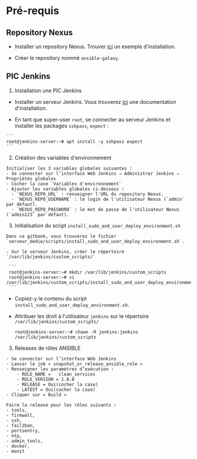 # Pré-requis

## Repository Nexus

  - Installer un repository Nexus. Trouver [ici](https://www.elastic.co/fr/products/elasticsearch) un exemple d'installation.

  - Créer le repository nommé  `ansible-galaxy`.

## PIC Jenkins

  1. Installation une PIC Jenkins

   - Installer un serveur Jenkins. Vous trouverez [ici](https://www.elastic.co/fr/products/elasticsearch) une documentation d'installation.

   - En tant que super-user `root`, se connecter au serveur Jenkins et installer les packages `sshpass`, `expect` :

    ```
    root@jenkins-server:~# apt install -y sshpass expect
    ```

  2. Création des variables d'environnement

    Initialiser les 3 variables globales suivantes :
    - Se connecter sur l’interface Web Jenkins ⇒ Administrer Jenkins ⇒ Propriétés globales
    - Cocher la case `Variables d'environnement`
    - Ajouter les variables globales ci-dessous :
      - `NEXUS_REPO_URL` : renseigner l'URL du repository Nexus.
      - `NEXUS_REPO_USERNAME` : le login de l'utilisateur Nexus (`admin` par défaut).
      - `NEXUS_REPO_PASSWORD` : le mot de passe de l'utilisateur Nexus (`admin123` par défaut).

  3. Initialisation du script  `install_sudo_and_user_deploy_environment.sh`

    Dans ce gitbook, vous trouverez le fichier `serveur_dedie/scripts/install_sudo_and_user_deploy_environment.sh`.

    - Sur le serveur Jenkins, créer le répertoire `/var/lib/jenkins/custom_scripts/`

     ```
     root@jenkins-server:~# mkdir /var/lib/jenkins/custom_scripts
     root@jenkins-server:~# vi /var/lib/jenkins/custom_scripts/install_sudo_and_user_deploy_environment.sh
     ```

   - Copiez-y le contenu du script `install_sudo_and_user_deploy_environment.sh`.

   - Attribuer les droit à l'utilisateur `jenkins` sur le répertoire `/var/lib/jenkins/custom_scripts/`

     ```
     root@jenkins-server:~# chown -R jenkins:jenkins /var/lib/jenkins/custom_scripts
     ```

  3. Releases de rôles ANSIBLE

    - Se connecter sur l’interface Web Jenkins
    - Lancer le job « snapshot_or_release_ansible_role »
    - Renseigner les paramètres d’exécution :
        - ROLE_NAME =	clean_services
        - ROLE_VERSION = 1.0.0
        - RELEASE = Oui(cocher la case)
        - LATEST = Oui(cocher la case)
    - Cliquer sur « Build »

    Faire la release pour les rôles suivants :
    - tools,
    - firewall,
    - ssh,
    - fail2ban,
    - portsentry,
    - ntp,
    - admin_tools,
    - docker,
    - monit
